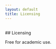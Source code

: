 ```yaml
---
layout: default
title: Licensing
---
```

<br>
<section class="content">
## Licensing

Free for academic use.

